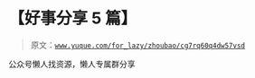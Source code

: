 # 【好事分享 5 篇】

> 原文：[`www.yuque.com/for_lazy/zhoubao/cg7rq60q4dw57vsd`](https://www.yuque.com/for_lazy/zhoubao/cg7rq60q4dw57vsd)

公众号懒人找资源，懒人专属群分享